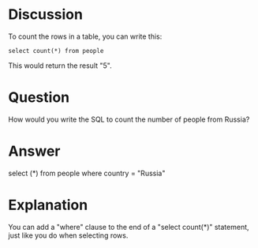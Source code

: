 # Discussion

To count the rows in a table, you can write this:

    select count(*) from people

This would return the result "5".

# Question

How would you write the SQL to count the number of people from Russia?

# Answer

select (*) from people where country = "Russia"

# Explanation

You can add a "where" clause to the end of a "select count(*)" statement, just like you do when selecting rows.
